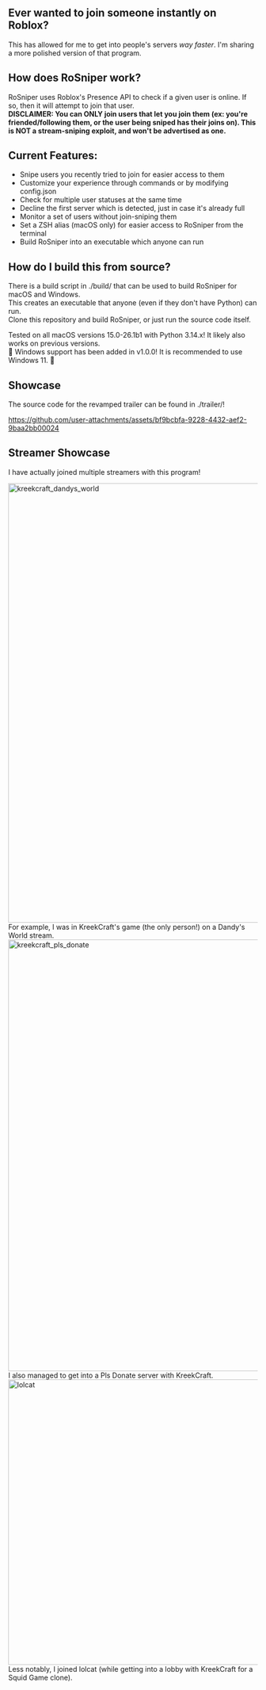## Ever wanted to join someone instantly on Roblox?
This has allowed for me to get into people's servers *way faster*. I'm sharing a more polished version of that program.

## How does RoSniper work?
RoSniper uses Roblox's Presence API to check if a given user is online. If so, then it will attempt to join that user.</br>
**DISCLAIMER: You can ONLY join users that let you join them (ex: you're friended/following them, or the user being sniped has their joins on). This is NOT a stream-sniping exploit, and won't be advertised as one.**

## Current Features:
- Snipe users you recently tried to join for easier access to them
- Customize your experience through commands or by modifying config.json
- Check for multiple user statuses at the same time
- Decline the first server which is detected, just in case it's already full
- Monitor a set of users without join-sniping them
- Set a ZSH alias (macOS only) for easier access to RoSniper from the terminal
- Build RoSniper into an executable which anyone can run

## How do I build this from source?
There is a build script in ./build/ that can be used to build RoSniper for macOS and Windows.</br>
This creates an executable that anyone (even if they don't have Python) can run.</br>
Clone this repository and build RoSniper, or just run the source code itself.</br>

Tested on all macOS versions 15.0-26.1b1 with Python 3.14.x! It likely also works on previous versions.</br>
🎉 Windows support has been added in v1.0.0! It is recommended to use Windows 11. 🎉

## Showcase
The source code for the revamped trailer can be found in ./trailer/!</br>

https://github.com/user-attachments/assets/bf9bcbfa-9228-4432-aef2-9baa2bb00024

## Streamer Showcase
I have actually joined multiple streamers with this program!</br>

<img width="1543" height="887" alt="kreekcraft_dandys_world" src="https://github.com/user-attachments/assets/080192f0-fade-4190-8990-ed68881e0c39" />
For example, I was in KreekCraft's game (the only person!) on a Dandy's World stream.</br>

<img width="1372" height="871" alt="kreekcraft_pls_donate" src="https://github.com/user-attachments/assets/e56e70d4-e9b4-4011-9092-bf0097b48bf9" />
I also managed to get into a Pls Donate server with KreekCraft.</br>

<img width="772" height="576" alt="lolcat" src="https://github.com/user-attachments/assets/ef34ed8b-636a-4543-86bd-08f2e17e1708" />
Less notably, I joined lolcat (while getting into a lobby with KreekCraft for a Squid Game clone).</br>
